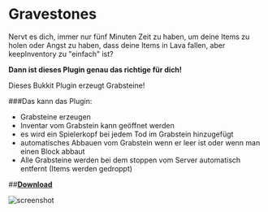 # Gravestones

Nervt es dich, immer nur fünf Minuten Zeit zu haben, um deine Items zu holen oder Angst zu haben, dass deine Items in Lava fallen, aber keepInventory zu "einfach" ist?

**Dann ist dieses Plugin genau das richtige für dich!**

Dieses Bukkit Plugin erzeugt Grabsteine!

###Das kann das Plugin:
- Grabsteine erzeugen
- Inventar vom Grabstein kann geöffnet werden
- es wird ein Spielerkopf bei jedem Tod im Grabstein hinzugefügt
- automatisches Abbauen vom Grabstein wenn er leer ist oder wenn man einen Block abbaut
- Alle Grabsteine werden bei dem stoppen vom Server automatisch entfernt (Items werden gedroppt)

##**[Download](http://GitHub.com/MaxiHuHe04/Gravestones/releases)**

![screenshot](https://cloud.githubusercontent.com/assets/12913518/21025265/0a64f4d2-bd88-11e6-8375-cc143d15078b.png)
